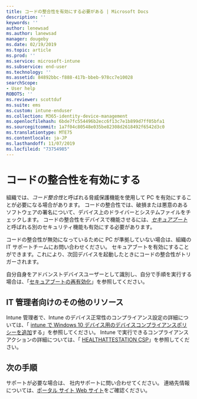 ```yaml
---
title: コードの整合性を有効にする必要がある | Microsoft Docs
description: ''
keywords: ''
author: lenewsad
ms.author: lanewsad
manager: dougeby
ms.date: 02/19/2019
ms.topic: article
ms.prod: ''
ms.service: microsoft-intune
ms.subservice: end-user
ms.technology: ''
ms.assetid: 84892bbc-f888-417b-bbeb-978cc7e10028
searchScope:
- User help
ROBOTS: ''
ms.reviewer: scottduf
ms.suite: ems
ms.custom: intune-enduser
ms.collection: M365-identity-device-management
ms.openlocfilehash: 6bde7fc554496b2ecc6f13c7e1b899d7ff05bfa1
ms.sourcegitcommit: 1a7f04c80548e035be82308d2618492f6542d3c0
ms.translationtype: MTE75
ms.contentlocale: ja-JP
ms.lasthandoff: 11/07/2019
ms.locfileid: "73754985"
---
```

# <a name="enable-code-integrity"></a>コードの整合性を有効にする

組織では、*コード整合性*と呼ばれる脅威保護機能を使用して PC を有効にすることが必要になる場合があります。 コードの整合性では、破損または悪意のあるソフトウェアの署名について、デバイス上のドライバーとシステムファイルをチェックします。 コードの整合性をデバイスで機能させるには、[*セキュアブート*](https://docs.microsoft.com/windows/security/information-protection/secure-the-windows-10-boot-process#secure-boot)と呼ばれる別のセキュリティ機能も有効にする必要があります。

コードの整合性が無効になっているために PC が準拠していない場合は、組織の IT サポートチームにお問い合わせください。 セキュアブートを有効にすることができます。これにより、次回デバイスを起動したときにコードの整合性がトリガーされます。

自分自身をアドバンストデバイスユーザーとして識別し、自分で手順を実行する場合は、「[セキュアブートの再有効化](https://docs.microsoft.com/windows-hardware/manufacture/desktop/disabling-secure-boot#re-enable-secure-boot)」を参照してください。

## <a name="additional-resources-for-it-administrators"></a>IT 管理者向けのその他のリソース

Intune 管理者で、Intune のデバイス正常性のコンプライアンス設定の詳細については、「 [intune で Windows 10 デバイス用のデバイスコンプライアンスポリシーを追加](https://docs.microsoft.com/intune/protect/compliance-policy-create-windows)する」を参照してください。 Intune で実行できるコンプライアンスアクションの詳細については、「 [HEALTHATTESTATION CSP](https://docs.microsoft.com/windows/client-management/mdm/healthattestation-csp#step-8-take-appropriate-policy-action-based-on-evaluation-results)」を参照してください。  

## <a name="next-steps"></a>次の手順

サポートが必要な場合は、 社内サポートに問い合わせてください。 連絡先情報については、[ポータル サイト Web サイト](https://go.microsoft.com/fwlink/?linkid=2010980)をご確認ください。
